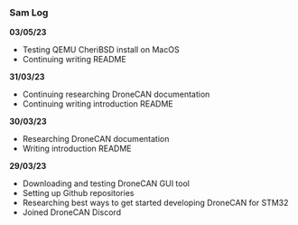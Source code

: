 ### Sam Log
**03/05/23**
- Testing QEMU CheriBSD install on MacOS
- Continuing writing README

**31/03/23**
- Continuing researching DroneCAN documentation
- Continuing writing introduction README

**30/03/23**
- Researching DroneCAN documentation
- Writing introduction README

**29/03/23**
- Downloading and testing DroneCAN GUI tool 
- Setting up Github repositories
- Researching best ways to get started developing DroneCAN for STM32
- Joined DroneCAN Discord
